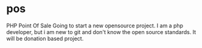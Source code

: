 # pos
PHP Point Of Sale
Going to start a new opensource project. 
I am a php developer, but i am new to git and don't know the open source standards.
It will be donation based project.
